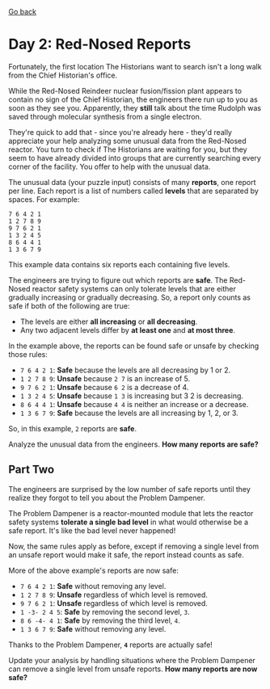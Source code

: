 [Go back](..%2FReadme.md)
# Day 2: Red-Nosed Reports
Fortunately, the first location The Historians want to search isn't 
a long walk from the Chief Historian's office.

While the Red-Nosed Reindeer nuclear fusion/fission plant appears 
to contain no sign of the Chief Historian, the engineers there 
run up to you as soon as they see you. Apparently, they **still** 
talk about the time Rudolph was saved through molecular synthesis 
from a single electron.

They're quick to add that - since you're already here - they'd really 
appreciate your help analyzing some unusual data from the 
Red-Nosed reactor. You turn to check if The Historians are 
waiting for you, but they seem to have already divided into 
groups that are currently searching every corner of the facility. 
You offer to help with the unusual data.

The unusual data (your puzzle input) consists of many **reports**, 
one report per line. Each report is a list of numbers called **levels** 
that are separated by spaces. For example:

```
7 6 4 2 1
1 2 7 8 9
9 7 6 2 1
1 3 2 4 5
8 6 4 4 1
1 3 6 7 9
```

This example data contains six reports each containing five levels.

The engineers are trying to figure out which reports are **safe**. 
The Red-Nosed reactor safety systems can only tolerate levels that 
are either gradually increasing or gradually decreasing. So, a 
report only counts as safe if both of the following are true:
- The levels are either **all increasing** or **all decreasing**.
- Any two adjacent levels differ by **at least one** and **at most three**.

In the example above, the reports can be found safe or unsafe by 
checking those rules:

- `7 6 4 2 1`: **Safe** because the levels are all decreasing by 1 or 2.
- `1 2 7 8 9`: **Unsafe** because `2 7` is an increase of 5.
- `9 7 6 2 1`: **Unsafe** because `6 2` is a decrease of 4.
- `1 3 2 4 5`: **Unsafe** because `1 3` is increasing but 3 2 is decreasing.
- `8 6 4 4 1`: **Unsafe** because `4 4` is neither an increase or a decrease.
- `1 3 6 7 9`: **Safe** because the levels are all increasing by 1, 2, or 3.

So, in this example, `2` reports are **safe**.

Analyze the unusual data from the engineers. **How many reports are safe?**

## Part Two
The engineers are surprised by the low number of safe reports until they realize 
they forgot to tell you about the Problem Dampener.

The Problem Dampener is a reactor-mounted module that lets the reactor safety 
systems **tolerate a single bad level** in what would otherwise be a safe report. 
It's like the bad level never happened!

Now, the same rules apply as before, except if removing a single level from an 
unsafe report would make it safe, the report instead counts as safe.

More of the above example's reports are now safe:

- `7 6 4 2 1`: **Safe** without removing any level.
- `1 2 7 8 9`: **Unsafe** regardless of which level is removed.
- `9 7 6 2 1`: **Unsafe** regardless of which level is removed.
- `1 -3- 2 4 5`: **Safe** by removing the second level, `3`.
- `8 6 -4- 4 1`: **Safe** by removing the third level, `4`.
- `1 3 6 7 9`: **Safe** without removing any level.

Thanks to the Problem Dampener, **`4`** reports are actually safe!

Update your analysis by handling situations where the Problem Dampener 
can remove a single level from unsafe reports. **How many reports are now safe?**